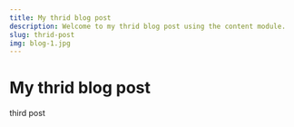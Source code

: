 ```yaml
---
title: My thrid blog post
description: Welcome to my thrid blog post using the content module.
slug: thrid-post
img: blog-1.jpg
---
```


# My thrid blog post

third post